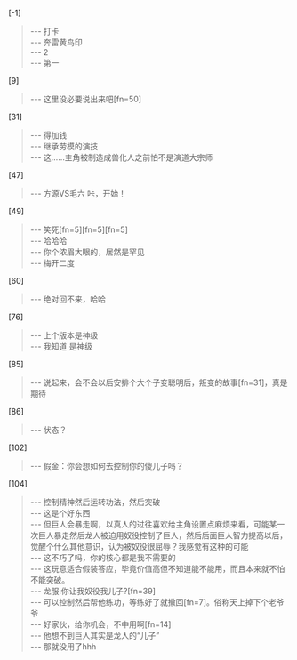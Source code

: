 
[-1] 
>--- 打卡<br>
>--- 奔雷黄鸟印<br>
>--- 2<br>
>--- 第一<br>

[9] 
>--- 这里没必要说出来吧[fn=50]<br>

[31] 
>--- 得加钱<br>
>--- 继承劳模的演技<br>
>--- 这……主角被制造成兽化人之前怕不是演道大宗师<br>

[47] 
>--- 方源VS毛六
咔，开始！<br>

[49] 
>--- 笑死[fn=5][fn=5][fn=5]<br>
>--- 哈哈哈<br>
>--- 你个浓眉大眼的，居然是罕见<br>
>--- 梅开二度<br>

[60] 
>--- 绝对回不来，哈哈<br>

[76] 
>--- 上个版本是神级<br>
>--- 我知道 是神级<br>

[85] 
>--- 说起来，会不会以后安排个大个子变聪明后，叛变的故事[fn=31]，真是期待<br>

[86] 
>--- 状态？<br>

[102] 
>--- 假金：你会想如何去控制你的傻儿子吗？<br>

[104] 
>--- 控制精神然后运转功法，然后突破<br>
>--- 这是个好东西<br>
>--- 但巨人会暴走啊，以真人的过往喜欢给主角设置点麻烦来看，可能某一次巨人暴走然后龙人被迫用奴役控制了巨人，然后后面巨人智力提高以后，觉醒个什么其他意识，认为被奴役很屈辱？我感觉有这种的可能<br>
>--- 这不巧了吗，你的核心都是我不需要的<br>
>--- 这玩意适合假装答应，毕竟价值高但不知道能不能用，而且本来就不怕不能突破。<br>
>--- 龙服:你让我奴役我儿子?[fn=39]<br>
>--- 可以控制然后帮他练功，等练好了就撤回[fn=7]。俗称天上掉下个老爷爷<br>
>--- 好家伙，给你机会，不中用啊[fn=14]<br>
>--- 他想不到巨人其实是龙人的“儿子”<br>
>--- 那就没用了hhh<br>
